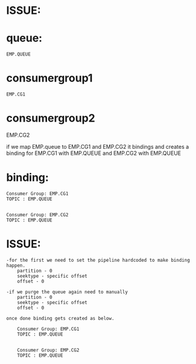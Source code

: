 
ISSUE:
======

queue:
======

    EMP.QUEUE

consumergroup1
===============

    EMP.CG1
     
consumergroup2 
==============

   EMP.CG2

if we map EMP.queue to EMP.CG1 and EMP.CG2 it bindings and creates a binding for EMP.CG1 with EMP.QUEUE and EMP.CG2 with EMP.QUEUE


binding:
========

    Consumer Group: EMP.CG1
    TOPIC : EMP.QUEUE	


    Consumer Group: EMP.CG2
    TOPIC : EMP.QUEUE	


ISSUE:
======

    -for the first we need to set the pipeline hardcoded to make binding happen.
        partition - 0 
        seektype - specific offset
        offset - 0
        
    -if we purge the queue again need to manually      
        partition - 0 
        seektype - specific offset
        offset - 0
   
    once done binding gets created as below.
        
        Consumer Group: EMP.CG1
        TOPIC : EMP.QUEUE	


        Consumer Group: EMP.CG2
        TOPIC : EMP.QUEUE	

            
